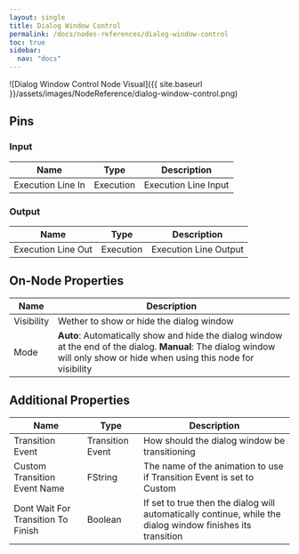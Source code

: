 ```yaml
---
layout: single
title: Dialog Window Control
permalink: /docs/nodes-references/dialog-window-control
toc: true
sidebar:
  nav: "docs"
---
```



![Dialog Window Control Node Visual]({{ site.baseurl }}/assets/images/NodeReference/dialog-window-control.png)

## Pins

### Input

| Name | Type | Description |
| --- | --- | --- |
| Execution Line In | Execution | Execution Line Input |

### Output

| Name | Type | Description |
| --- | --- | --- |
| Execution Line Out | Execution | Execution Line Output |

## On-Node Properties

| Name | Description |
| --- | --- |
| Visibility | Wether to show or hide the dialog window |
| Mode | **Auto**: Automatically show and hide the dialog window at the end of the dialog. **Manual**: The dialog window will only show or hide when using this node for visibility |

## Additional Properties

| Name | Type | Description |
| --- | --- | --- |
| Transition Event | Transition Event | How should the dialog window be transitioning |
| Custom Transition Event Name | FString | The name of the animation to use if Transition Event is set to Custom |
| Dont Wait For Transition To Finish | Boolean | If set to true then the dialog will automatically continue, while the dialog window finishes its transition |